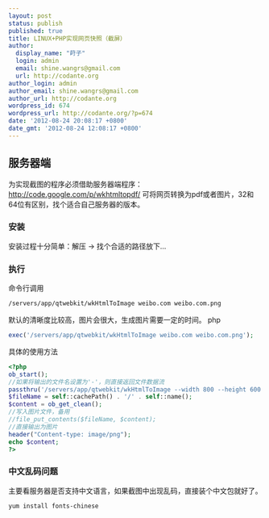 ```yaml
---
layout: post
status: publish
published: true
title: LINUX+PHP实现网页快照（截屏）
author:
  display_name: "莳子"
  login: admin
  email: shine.wangrs@gmail.com
  url: http://codante.org
author_login: admin
author_email: shine.wangrs@gmail.com
author_url: http://codante.org
wordpress_id: 674
wordpress_url: http://codante.org/?p=674
date: '2012-08-24 20:08:17 +0800'
date_gmt: '2012-08-24 12:08:17 +0800'
---
```


## 服务器端

为实现截图的程序必须借助服务器端程序：http://code.google.com/p/wkhtmltopdf/
可将网页转换为pdf或者图片，32和64位有区别，找个适合自己服务器的版本。

### 安装

安装过程十分简单：解压 -&gt; 找个合适的路径放下...

### 执行

命令行调用

```bash
/servers/app/qtwebkit/wkHtmlToImage weibo.com weibo.com.png
```

默认的清晰度比较高，图片会很大，生成图片需要一定的时间。
php

```php
exec('/servers/app/qtwebkit/wkHtmlToImage weibo.com weibo.com.png');
```

具体的使用方法

```php
<?php
ob_start();
//如果将输出的文件名设置为'-'，则直接返回文件数据流
passthru('/servers/app/qtwebkit/wkHtmlToImage --width 800 --height 600 -quality 85 weibo.com -');
$fileName = self::cachePath() . '/' . self::name();
$content = ob_get_clean();
//写入图片文件，备用
//file_put_contents($fileName, $content);
//直接输出为图片
header("Content-type: image/png");
echo $content;
?>
```

### 中文乱码问题

主要看服务器是否支持中文语言，如果截图中出现乱码，直接装个中文包就好了。

```bash
yum install fonts-chinese
```